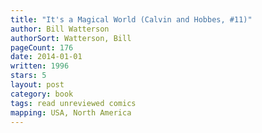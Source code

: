 ```yaml
---
title: "It's a Magical World (Calvin and Hobbes, #11)"
author: Bill Watterson
authorSort: Watterson, Bill
pageCount: 176
date: 2014-01-01
written: 1996
stars: 5
layout: post
category: book
tags: read unreviewed comics
mapping: USA, North America
---
```

